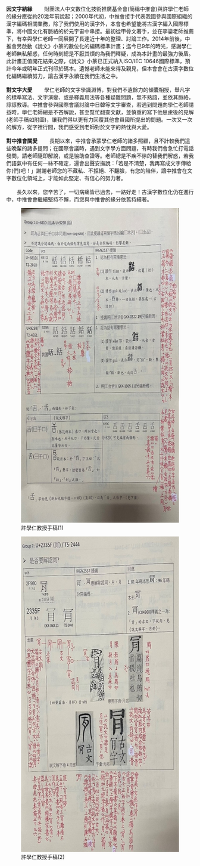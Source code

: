 <!--學仁老師與中推會——因文字結緣，也因文字續緣--!>

<b>因文字結緣</b>
　　財團法人中文數位化技術推廣基金會(簡稱中推會)與許學仁老師的緣分應從約20幾年前說起；2000年代初，中推會接手代表我國參與國際組織的漢字編碼相關業務，除了我們使用的漢字外，本會也希望能將古漢字編入國際標準，將中國文化有脈絡的於元宇宙中串接。最初從甲骨文著手，並在李鍌老師推薦下，有幸與學仁老師一同展開了長達近十年的整理、討論工作。2014年前後，中推會另啟動《說文》小篆的數位化的編碼標準計畫；迄今已9年的時光，感謝學仁老師無私解惑，任何時刻總是不厭其煩的為我們釋疑，成為本計畫的最強力後盾。此計畫正值開花結果之際，《說文》小篆已正式納入ISO/IEC 10646國際標準，預計今年或明年正式刊印於碼本。遺憾老師未能來得及親見，但本會會在古漢字數位化編碼繼續努力，讓古漢字永續在我們生活之中。<br><br>

<b>對文字大愛</b>
　　學仁老師的文字學識淵博，對我們不遺餘力的傾囊相授，舉凡字的標準寫法、文字演變、或是釋義用法等各種疑難問題，無不熟諳，並依其脈絡，諄諄教導。中推會參與國際會議討論中日韓等文字審查，若遇到問題向學仁老師請益時，學仁老師總是不吝解說，甚至幫忙翻查文獻，並慎重的寫下他思慮後的見解(老師手稿如附圖)，讓我們得以更有力回覆其他會員國所提出的問題。一次又一次的解方，從字裡行間，我們感受到老師對於文字的熱忱與大愛。<br><br>

<b>對中推會關愛</b>
　　長期以來，中推會承蒙學仁老師的諸多照顧，且不計較我們這些晚輩的諸多提問；在國際會議時，遇到文字學方面問題，有時我們會急忙打電話發問，請老師隨即解說，或是協助查證等。老師總是不疾不徐的替我們解惑，若我們語氣中有任何一絲不確定，還會出聲安撫說：「若是不清楚，我再寫成文字傳給你(們)吧！」謝謝老師您的不藏私、不拒絕、不翻臉，有您的陪伴，讓中推會在文字數位化領域上，才能如此堅定、有信心的努力著。<br><br>
  
　　長久以來，您辛苦了，一切病痛皆已過去，一路好走！古漢字數位化仍在進行中，中推會會繼續堅持不懈，而您與中推會的緣分依舊持續著。

  <div class="grid grid-cols-1 md:grid-cols-2 gap-4 my-6">
  <figure class="text-center">
    <div class="w-full overflow-hidden rounded-lg shadow">
      <img src="a2601.jpg" alt="許學仁教授手稿(1)" class="w-full h-full object-cover">
    </div>
    <figcaption class="mt-2 text-sm text-gray-600">許學仁教授手稿(1)</figcaption>
  </figure>
  <figure class="text-center">
    <div class="w-full overflow-hidden rounded-lg shadow">
      <img src="a2602.jpg" alt="許學仁教授手稿(2)" class="w-full h-full object-cover">
    </div>
    <figcaption class="mt-2 text-sm text-gray-600">許學仁教授手稿(2)</figcaption>
  </figure>
</div>
